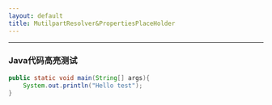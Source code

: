```yaml
---
layout: default
title: MutilpartResolver&PropertiesPlaceHolder
---
```


---

### Java代码高亮测试

```java
public static void main(String[] args){
    System.out.println("Hello test");
}
```




